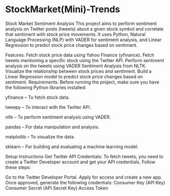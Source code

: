 # StockMarket(Mini)-Trends
Stock Market Sentiment Analysis
This project aims to perform sentiment analysis on Twitter posts (tweets) about a given stock symbol and correlate that sentiment with stock price movements. It uses Python, Natural Language Processing (NLP) with VADER for sentiment analysis, and Linear Regression to predict stock price changes based on sentiment.

Features:
Fetch stock price data using Yahoo Finance (yfinance).
Fetch tweets mentioning a specific stock using the Twitter API.
Perform sentiment analysis on the tweets using VADER Sentiment Analysis from NLTK.
Visualize the relationship between stock prices and sentiment.
Build a Linear Regression model to predict stock price changes based on sentiment.
Requirements:
Before running the project, make sure you have the following Python libraries installed:

yfinance – To fetch stock data.

tweepy – To interact with the Twitter API.

nltk – To perform sentiment analysis using VADER.

pandas – For data manipulation and analysis.

matplotlib – To visualize the data.

sklearn – For building and evaluating a machine learning model.







Setup Instructions
Get Twitter API Credentials: To fetch tweets, you need to create a Twitter Developer account and get your API credentials. Follow these steps:

Go to the Twitter Developer Portal.
Apply for access and create a new app.
Once approved, generate the following credentials:
Consumer Key (API Key)
Consumer Secret (API Secret Key)
Access Token

